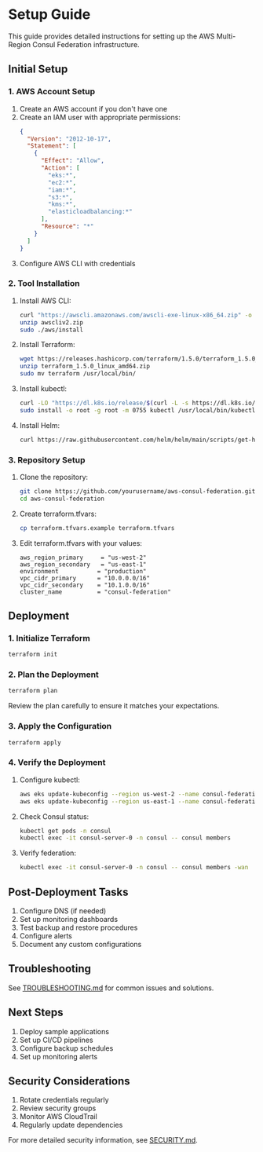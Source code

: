 # Setup Guide

This guide provides detailed instructions for setting up the AWS Multi-Region Consul Federation infrastructure.

## Initial Setup

### 1. AWS Account Setup

1. Create an AWS account if you don't have one
2. Create an IAM user with appropriate permissions:
   ```json
   {
     "Version": "2012-10-17",
     "Statement": [
       {
         "Effect": "Allow",
         "Action": [
           "eks:*",
           "ec2:*",
           "iam:*",
           "s3:*",
           "kms:*",
           "elasticloadbalancing:*"
         ],
         "Resource": "*"
       }
     ]
   }
   ```
3. Configure AWS CLI with credentials

### 2. Tool Installation

1. Install AWS CLI:
   ```bash
   curl "https://awscli.amazonaws.com/awscli-exe-linux-x86_64.zip" -o "awscliv2.zip"
   unzip awscliv2.zip
   sudo ./aws/install
   ```

2. Install Terraform:
   ```bash
   wget https://releases.hashicorp.com/terraform/1.5.0/terraform_1.5.0_linux_amd64.zip
   unzip terraform_1.5.0_linux_amd64.zip
   sudo mv terraform /usr/local/bin/
   ```

3. Install kubectl:
   ```bash
   curl -LO "https://dl.k8s.io/release/$(curl -L -s https://dl.k8s.io/release/stable.txt)/bin/linux/amd64/kubectl"
   sudo install -o root -g root -m 0755 kubectl /usr/local/bin/kubectl
   ```

4. Install Helm:
   ```bash
   curl https://raw.githubusercontent.com/helm/helm/main/scripts/get-helm-3 | bash
   ```

### 3. Repository Setup

1. Clone the repository:
   ```bash
   git clone https://github.com/yourusername/aws-consul-federation.git
   cd aws-consul-federation
   ```

2. Create terraform.tfvars:
   ```bash
   cp terraform.tfvars.example terraform.tfvars
   ```

3. Edit terraform.tfvars with your values:
   ```hcl
   aws_region_primary     = "us-west-2"
   aws_region_secondary   = "us-east-1"
   environment           = "production"
   vpc_cidr_primary      = "10.0.0.0/16"
   vpc_cidr_secondary    = "10.1.0.0/16"
   cluster_name          = "consul-federation"
   ```

## Deployment

### 1. Initialize Terraform

```bash
terraform init
```

### 2. Plan the Deployment

```bash
terraform plan
```

Review the plan carefully to ensure it matches your expectations.

### 3. Apply the Configuration

```bash
terraform apply
```

### 4. Verify the Deployment

1. Configure kubectl:
   ```bash
   aws eks update-kubeconfig --region us-west-2 --name consul-federation-primary
   aws eks update-kubeconfig --region us-east-1 --name consul-federation-secondary
   ```

2. Check Consul status:
   ```bash
   kubectl get pods -n consul
   kubectl exec -it consul-server-0 -n consul -- consul members
   ```

3. Verify federation:
   ```bash
   kubectl exec -it consul-server-0 -n consul -- consul members -wan
   ```

## Post-Deployment Tasks

1. Configure DNS (if needed)
2. Set up monitoring dashboards
3. Test backup and restore procedures
4. Configure alerts
5. Document any custom configurations

## Troubleshooting

See [TROUBLESHOOTING.md](TROUBLESHOOTING.md) for common issues and solutions.

## Next Steps

1. Deploy sample applications
2. Set up CI/CD pipelines
3. Configure backup schedules
4. Set up monitoring alerts

## Security Considerations

1. Rotate credentials regularly
2. Review security groups
3. Monitor AWS CloudTrail
4. Regularly update dependencies

For more detailed security information, see [SECURITY.md](SECURITY.md).
